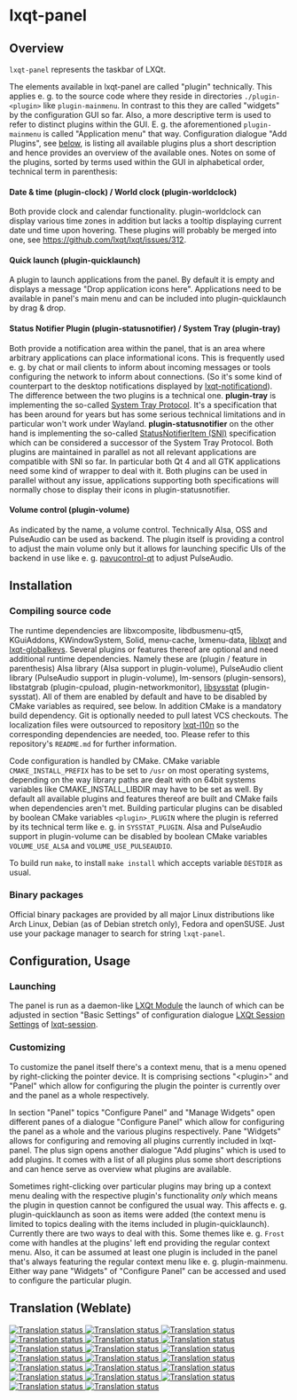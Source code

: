 # lxqt-panel

## Overview

`lxqt-panel` represents the taskbar of LXQt.

The elements available in lxqt-panel are called "plugin" technically. This applies e. g. to the source code where they reside in directories `./plugin-<plugin>` like `plugin-mainmenu`. In contrast to this they are called "widgets" by the configuration GUI so far. Also, a more descriptive term is used to refer to distinct plugins within the GUI. E. g. the aforementioned `plugin-mainmenu` is called "Application menu" that way.
Configuration dialogue "Add Plugins", see [below](https://github.com/lxqt/lxqt-panel#customizing), is listing all available plugins plus a short description and hence provides an overview of the available ones.
Notes on some of the plugins, sorted by terms used within the GUI in alphabetical order, technical term in parenthesis:

#### Date & time (plugin-clock) / World clock (plugin-worldclock)

Both provide clock and calendar functionality. plugin-worldclock can display various time zones in addition but lacks a tooltip displaying current date und time upon hovering.
These plugins will probably be merged into one, see https://github.com/lxqt/lxqt/issues/312.

#### Quick launch (plugin-quicklaunch)

A plugin to launch applications from the panel. By default it is empty and displays a message "Drop application icons here". Applications need to be available in panel's main menu and can be included into plugin-quicklaunch by drag & drop.

#### Status Notifier Plugin (plugin-statusnotifier) / System Tray (plugin-tray)

Both provide a notification area within the panel, that is an area where arbitrary applications can place informational icons. This is frequently used e. g. by chat or mail clients to inform about incoming messages or tools configuring the network to inform about connections. (So it's some kind of counterpart to the desktop notifications displayed by [lxqt-notificationd](https://github.com/lxqt/lxqt-notificationd)).
The difference between the two plugins is a technical one. **plugin-tray** is implementing the so-called [System Tray Protocol](https://www.freedesktop.org/wiki/Specifications/systemtray-spec). It's a specification that has been around for years but has some serious technical limitations and in particular won't work under Wayland. **plugin-statusnotifier** on the other hand is implementing the so-called [StatusNotifierItem (SNI)](https://www.freedesktop.org/wiki/Specifications/StatusNotifierItem) specification which can be considered a successor of the System Tray Protocol.
Both plugins are maintained in parallel as not all relevant applications are compatible with SNI so far. In particular both Qt 4 and all GTK applications need some kind of wrapper to deal with it. Both plugins can be used in parallel without any issue, applications supporting both specifications will normally chose to display their icons in plugin-statusnotifier.

#### Volume control (plugin-volume)

As indicated by the name, a volume control. Technically Alsa, OSS and PulseAudio can be used as backend. The plugin itself is providing a control to adjust the main volume only but it allows for launching specific UIs of the backend in use like e. g. [pavucontrol-qt](https://github.com/lxqt/pavucontrol-qt) to adjust PulseAudio.

## Installation

### Compiling source code

The runtime dependencies are libxcomposite, libdbusmenu-qt5, KGuiAddons, KWindowSystem, Solid, menu-cache, lxmenu-data, [liblxqt](https://github.com/lxqt/liblxqt) and [lxqt-globalkeys](https://github.com/lxqt/lxqt-globalkeys).
Several plugins or features thereof are optional and need additional runtime dependencies. Namely these are (plugin / feature in parenthesis) Alsa library (Alsa support in plugin-volume), PulseAudio client library (PulseAudio support in plugin-volume), lm-sensors (plugin-sensors), libstatgrab (plugin-cpuload, plugin-networkmonitor), [libsysstat](https://github.com/lxqt/libsysstat) (plugin-sysstat). All of them are enabled by default and have to be disabled by CMake variables as required, see below.
In addition CMake is a mandatory build dependency. Git is optionally needed to pull latest VCS checkouts. The localization files were outsourced to repository [lxqt-l10n](https://github.com/lxqt/lxqt-l10n) so the corresponding dependencies are needed, too. Please refer to this repository's `README.md` for further information.

Code configuration is handled by CMake. CMake variable `CMAKE_INSTALL_PREFIX` has to be set to `/usr` on most operating systems, depending on the way library paths are dealt with on 64bit systems variables like CMAKE_INSTALL_LIBDIR may have to be set as well.
By default all available plugins and features thereof are built and CMake fails when dependencies aren't met. Building particular plugins can be disabled by boolean CMake variables `<plugin>_PLUGIN` where the plugin is referred by its technical term like e. g. in `SYSSTAT_PLUGIN`. Alsa and PulseAudio support in plugin-volume can be disabled by boolean CMake variables `VOLUME_USE_ALSA` and `VOLUME_USE_PULSEAUDIO`.

To build run `make`, to install `make install` which accepts variable `DESTDIR` as usual.

### Binary packages

Official binary packages are provided by all major Linux distributions like Arch Linux, Debian (as of Debian stretch only), Fedora and openSUSE. Just use your package manager to search for string `lxqt-panel`.

## Configuration, Usage

### Launching

The panel is run as a daemon-like [LXQt Module](https://github.com/lxqt/lxqt-session#lxqt-modules) the launch of which can be adjusted in section "Basic Settings" of configuration dialogue [LXQt Session Settings](https://github.com/lx/lxqt-session#lxqt-session-settings) of [lxqt-session](https://github.com/lxqt/lxqt-session).

### Customizing

To customize the panel itself there's a context menu, that is a menu opened by right-clicking the pointer device. It is comprising sections "\<plugin\>" and "Panel" which allow for configuring the plugin the pointer is currently over and the panel as a whole respectively.

In section "Panel" topics "Configure Panel" and "Manage Widgets" open different panes of a dialogue "Configure Panel" which allow for configuring the panel as a whole and the various plugins respectively.
Pane "Widgets" allows for configuring and removing all plugins currently included in lxqt-panel. The plus sign opens another dialogue "Add plugins" which is used to add plugins. It comes with a list of all plugins plus some short descriptions and can hence serve as overview what plugins are available.

Sometimes right-clicking over particular plugins may bring up a context menu dealing with the respective plugin's functionality *only* which means the plugin in question cannot be configured the usual way. This affects e. g. plugin-quicklaunch as soon as items were added (the context menu is limited to topics dealing with the items included in plugin-quicklaunch).
Currently there are two ways to deal with this. Some themes like e. g. `Frost` come with handles at the plugins' left end providing the regular context menu. Also, it can be assumed at least one plugin is included in the panel that's always featuring the regular context menu like e. g. plugin-mainmenu. Either way pane "Widgets" of "Configure Panel" can be accessed and used to configure the particular plugin.

## Translation (Weblate)

<a href="https://weblate.lxqt.org/projects/lxqt/lxqt-panel/">
<img src="https://weblate.lxqt.org/widgets/lxqt/-/lxqt-panel/287x66-white.png" alt="Translation status" />
</a>
<a href="https://weblate.lxqt.org/projects/lxqt/lxqt-panel-plugin-colorpicker/">
<img src="https://weblate.lxqt.org/widgets/lxqt/-/lxqt-panel-plugin-colorpicker/287x66-white.png" alt="Translation status" />
</a>
<a href="https://weblate.lxqt.org/projects/lxqt/lxqt-panel-plugin-cpuload/">
<img src="https://weblate.lxqt.org/widgets/lxqt/-/lxqt-panel-plugin-cpuload/287x66-white.png" alt="Translation status" />
</a>
<a href="https://weblate.lxqt.org/projects/lxqt/lxqt-panel-plugin-desktopswitch/">
<img src="https://weblate.lxqt.org/widgets/lxqt/-/lxqt-panel-plugin-desktopswitch/287x66-white.png" alt="Translation status" />
</a>
<a href="https://weblate.lxqt.org/projects/lxqt/lxqt-panel-plugin-directorymenu/">
<img src="https://weblate.lxqt.org/widgets/lxqt/-/lxqt-panel-plugin-directorymenu/287x66-white.png" alt="Translation status" />
</a>
<a href="https://weblate.lxqt.org/projects/lxqt/lxqt-panel-plugin-dom/">
<img src="https://weblate.lxqt.org/widgets/lxqt/-/lxqt-panel-plugin-dom/287x66-white.png" alt="Translation status" />
</a>
<a href="https://weblate.lxqt.org/projects/lxqt/lxqt-panel-plugin-kbindicator/">
<img src="https://weblate.lxqt.org/widgets/lxqt/-/lxqt-panel-plugin-kbindicator/287x66-white.png" alt="Translation status" />
</a>
<a href="https://weblate.lxqt.org/projects/lxqt/lxqt-panel-plugin-mainmenu/">
<img src="https://weblate.lxqt.org/widgets/lxqt/-/lxqt-panel-plugin-mainmenu/287x66-white.png" alt="Translation status" />
</a>
<a href="https://weblate.lxqt.org/projects/lxqt/lxqt-panel-plugin-mount/">
<img src="https://weblate.lxqt.org/widgets/lxqt/-/lxqt-panel-plugin-mount/287x66-white.png" alt="Translation status" />
</a>
<a href="https://weblate.lxqt.org/projects/lxqt/lxqt-panel-plugin-networkmonitor/">
<img src="https://weblate.lxqt.org/widgets/lxqt/-/lxqt-panel-plugin-networkmonitor/287x66-white.png" alt="Translation status" />
</a>
<a href="https://weblate.lxqt.org/projects/lxqt/lxqt-panel-plugin-quicklaunch/">
<img src="https://weblate.lxqt.org/widgets/lxqt/-/lxqt-panel-plugin-quicklaunch/287x66-white.png" alt="Translation status" />
</a>
<a href="https://weblate.lxqt.org/projects/lxqt/lxqt-panel-plugin-sensors/">
<img src="https://weblate.lxqt.org/widgets/lxqt/-/lxqt-panel-plugin-sensors/287x66-white.png" alt="Translation status" />
</a>
<a href="https://weblate.lxqt.org/projects/lxqt/lxqt-panel-plugin-showdesktop/">
<img src="https://weblate.lxqt.org/widgets/lxqt/-/lxqt-panel-plugin-showdesktop/287x66-white.png" alt="Translation status" />
</a>
<a href="https://weblate.lxqt.org/projects/lxqt/lxqt-panel-plugin-spacer/">
<img src="https://weblate.lxqt.org/widgets/lxqt/-/lxqt-panel-plugin-spacer/287x66-white.png" alt="Translation status" />
</a>
<a href="https://weblate.lxqt.org/projects/lxqt/lxqt-panel-plugin-statusnotifier/">
<img src="https://weblate.lxqt.org/widgets/lxqt/-/lxqt-panel-plugin-statusnotifier/287x66-white.png" alt="Translation status" />
</a>
<a href="https://weblate.lxqt.org/projects/lxqt/lxqt-panel-plugin-sysstat/">
<img src="https://weblate.lxqt.org/widgets/lxqt/-/lxqt-panel-plugin-sysstat/287x66-white.png" alt="Translation status" />
</a>
<a href="https://weblate.lxqt.org/projects/lxqt/lxqt-panel-plugin-taskbar/">
<img src="https://weblate.lxqt.org/widgets/lxqt/-/lxqt-panel-plugin-taskbar/287x66-white.png" alt="Translation status" />
</a>
<a href="https://weblate.lxqt.org/projects/lxqt/lxqt-panel-plugin-tray/">
<img src="https://weblate.lxqt.org/widgets/lxqt/-/lxqt-panel-plugin-tray/287x66-white.png" alt="Translation status" />
</a>
<a href="https://weblate.lxqt.org/projects/lxqt/lxqt-panel-plugin-volume/">
<img src="https://weblate.lxqt.org/widgets/lxqt/-/lxqt-panel-plugin-volume/287x66-white.png" alt="Translation status" />
</a>
<a href="https://weblate.lxqt.org/projects/lxqt/lxqt-panel-plugin-worldclock/">
<img src="https://weblate.lxqt.org/widgets/lxqt/-/lxqt-panel-plugin-worldclock/287x66-white.png" alt="Translation status" />
</a>
